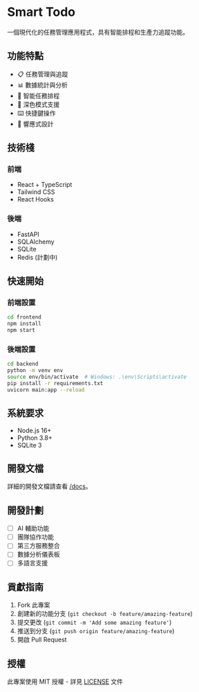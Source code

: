# Smart Todo

一個現代化的任務管理應用程式，具有智能排程和生產力追蹤功能。

## 功能特點

- 📋 任務管理與追蹤
- 📊 數據統計與分析
- 🎯 智能任務排程
- 🌙 深色模式支援
- ⌨️ 快捷鍵操作
- 📱 響應式設計

## 技術棧

### 前端
- React + TypeScript
- Tailwind CSS
- React Hooks

### 後端
- FastAPI
- SQLAlchemy
- SQLite
- Redis (計劃中)

## 快速開始

### 前端設置

```bash
cd frontend
npm install
npm start
```

### 後端設置

```bash
cd backend
python -m venv env
source env/bin/activate  # Windows: .\env\Scripts\activate
pip install -r requirements.txt
uvicorn main:app --reload
```

## 系統要求

- Node.js 16+
- Python 3.8+
- SQLite 3

## 開發文檔

詳細的開發文檔請查看 [/docs](./docs/index.html)。

## 開發計劃

- [ ] AI 輔助功能
- [ ] 團隊協作功能
- [ ] 第三方服務整合
- [ ] 數據分析儀表板
- [ ] 多語言支援

## 貢獻指南

1. Fork 此專案
2. 創建新的功能分支 (`git checkout -b feature/amazing-feature`)
3. 提交更改 (`git commit -m 'Add some amazing feature'`)
4. 推送到分支 (`git push origin feature/amazing-feature`)
5. 開啟 Pull Request

## 授權

此專案使用 MIT 授權 - 詳見 [LICENSE](LICENSE) 文件
